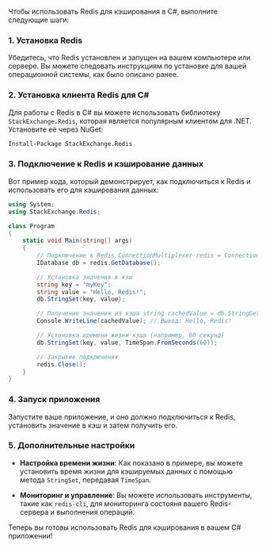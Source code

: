 Чтобы использовать Redis для кэширования в C#, выполните следующие шаги:

### 1. Установка Redis

Убедитесь, что Redis установлен и запущен на вашем компьютере или сервере. Вы можете следовать инструкциям по установке для вашей операционной системы, как было описано ранее.

### 2. Установка клиента Redis для C#

Для работы с Redis в C# вы можете использовать библиотеку `StackExchange.Redis`, которая является популярным клиентом для .NET. Установите её через NuGet:

```bash
Install-Package StackExchange.Redis
```

### 3. Подключение к Redis и кэширование данных

Вот пример кода, который демонстрирует, как подключиться к Redis и использовать его для кэширования данных:

```csharp
using System;
using StackExchange.Redis;

class Program
{
    static void Main(string[] args)
    {
        // Подключение к Redis ConnectionMultiplexer redis = ConnectionMultiplexer.Connect("localhost:6379");
        IDatabase db = redis.GetDatabase();

        // Установка значения в кэш
        string key = "myKey";
        string value = "Hello, Redis!";
        db.StringSet(key, value);

        // Получение значения из кэша string cachedValue = db.StringGet(key);
        Console.WriteLine(cachedValue); // Вывод: Hello, Redis!

        // Установка времени жизни кэша (например, 60 секунд)
        db.StringSet(key, value, TimeSpan.FromSeconds(60));

        // Закрытие подключения
        redis.Close();
    }
}
```

### 4. Запуск приложения

Запустите ваше приложение, и оно должно подключиться к Redis, установить значение в кэш и затем получить его.

### 5. Дополнительные настройки

- **Настройка времени жизни**: Как показано в примере, вы можете установить время жизни для кэшируемых данных с помощью метода `StringSet`, передавая `TimeSpan`.
  
- **Мониторинг и управление**: Вы можете использовать инструменты, такие как `redis-cli`, для мониторинга состояня вашего Redis-сервера и выполнения операций.

Теперь вы готовы использовать Redis для кэширования в вашем C# приложении!